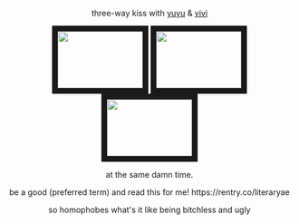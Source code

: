 <p align="center">
three-way kiss with <a href="https://github.com/aquilayuna" target="_blank">yuyu</a> & <a href="https://github.com/clorrinde" target="_blank">vivi</a>
<p align="center">
<img src="https://files.catbox.moe/o4u4t3.png?ex=682d320e&is=682be08e&hm=eba4193852711998e60fcf616d83651ef917b85502d56b83e37931c7a90db591&=&format=webp&quality=lossless" border="10"width="150" height="100" /> <img src="https://files.catbox.moe/6qb36a.png?ex=682d320e&is=682be08e&hm=eba4193852711998e60fcf616d83651ef917b85502d56b83e37931c7a90db591&=&format=webp&quality=lossless" border="10" width="150" height="100" /> <img src="https://files.catbox.moe/hon4xc.png?ex=682d320e&is=682be08e&hm=eba4193852711998e60fcf616d83651ef917b85502d56b83e37931c7a90db591&=&format=webp&quality=lossless" border="10" width="150" height="100" />
<p align="center">
at the same damn time.
<p align="center">
be a good (preferred term) and read this for me! https://rentry.co/literaryae
<p align="center">
so homophobes what's it like being bitchless and ugly
